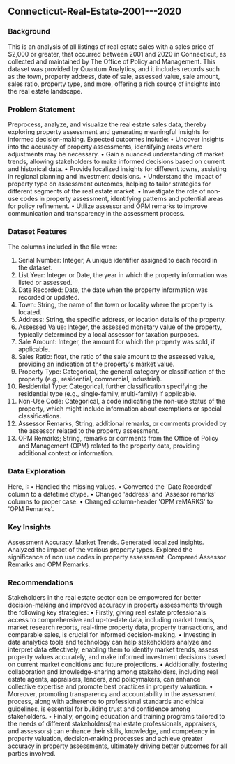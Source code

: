 ## Connecticut-Real-Estate-2001---2020

### Background
This is an analysis of all listings of real estate sales with a sales price of $2,000 or greater, that occurred between 2001 and 2020 in Connecticut, as collected and maintained by The Office of Policy and Management.
This dataset was provided by Quantum Analytics, and it includes records such as the town, property address, date of sale, assessed value, sale amount, sales ratio, property type, and more, offering a rich source of insights into the real estate landscape.

### Problem Statement
Preprocess, analyze, and visualize the real estate sales data, thereby exploring property assessment and generating meaningful insights for informed decision-making.
Expected outcomes include:
•	Uncover insights into the accuracy of property assessments, identifying areas where adjustments may be necessary.
•	Gain a nuanced understanding of market trends, allowing stakeholders to make informed decisions based on current and historical data.
•	Provide localized insights for different towns, assisting in regional planning and investment decisions.
•	Understand the impact of property type on assessment outcomes, helping to tailor strategies for different segments of the real estate market.
•	Investigate the role of non-use codes in property assessment, identifying patterns and potential areas for policy refinement.
•	Utilize assessor and OPM remarks to improve communication and transparency in the assessment process.

### Dataset Features
The columns included in the file were:
1.	Serial Number: Integer, A unique identifier assigned to each record in the dataset.
2.	List Year: Integer or Date, the year in which the property information was listed or assessed.
3.	Date Recorded: Date, the date when the property information was recorded or updated.
4.	Town: String, the name of the town or locality where the property is located.
5.	Address: String, the specific address, or location details of the property.
6.	Assessed Value: Integer, the assessed monetary value of the property, typically determined by a local assessor for taxation purposes.
7.	Sale Amount: Integer, the amount for which the property was sold, if applicable.
8.	Sales Ratio: float, the ratio of the sale amount to the assessed value, providing an indication of the property's market value.
9.	Property Type: Categorical, the general category or classification of the property (e.g., residential, commercial, industrial).
10.	Residential Type: Categorical, further classification specifying the residential type (e.g., single-family, multi-family) if applicable.
11.	Non-Use Code: Categorical, a code indicating the non-use status of the property, which might include information about exemptions or special classifications.
12.	Assessor Remarks, String, additional remarks, or comments provided by the assessor related to the property assessment.
13.	OPM Remarks; String, remarks or comments from the Office of Policy and Management (OPM) related to the property data, providing additional context or information.

### Data Exploration
Here, I:
•	Handled the missing values.
•	Converted the 'Date Recorded' column to a datetime dtype.
•	Changed 'address' and 'Assesor remarks' columns to proper case.
•	Changed column-header 'OPM reMARKS' to 'OPM Remarks'.

### Key Insights
Assessment Accuracy.
Market Trends.
Generated localized insights.
Analyzed the impact of the various property types.
Explored the significance of non use codes in property assessment.
Compared Assessor Remarks and OPM Remarks.


### Recommendations
Stakeholders in the real estate sector can be empowered for better decision-making and improved accuracy in property assessments through the following key strategies:
•	Firstly, giving real estate professionals access to comprehensive and up-to-date data, including market trends, market research reports, real-time property data, property transactions, and comparable sales, is crucial for informed decision-making.
•	Investing in data analytics tools and technology can help stakeholders analyze and interpret data effectively, enabling them to identify market trends, assess property values accurately, and make informed investment decisions based on current market conditions and future projections.
•	Additionally, fostering collaboration and knowledge-sharing among stakeholders, including real estate agents, appraisers, lenders, and policymakers, can enhance collective expertise and promote best practices in property valuation.
•	Moreover, promoting transparency and accountability in the assessment process, along with adherence to professional standards and ethical guidelines, is essential for building trust and confidence among stakeholders.
•	Finally, ongoing education and training programs tailored to the needs of different stakeholders(real estate professionals, appraisers, and assessors) can enhance their skills, knowledge, and competency in property valuation, decision-making processes and achieve greater accuracy in property assessments, ultimately driving better outcomes for all parties involved.

